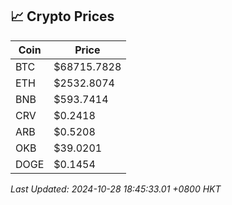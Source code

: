 ## 📈 Crypto Prices

| Coin | Price |
| ---- | ----- |
| BTC | $68715.7828 |
| ETH | $2532.8074 |
| BNB | $593.7414 |
| CRV | $0.2418 |
| ARB | $0.5208 |
| OKB | $39.0201 |
| DOGE | $0.1454 |

_Last Updated: 2024-10-28 18:45:33.01 +0800 HKT_